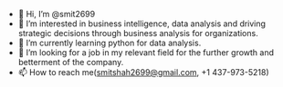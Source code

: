 - 👋 Hi, I’m @smit2699
- 👀 I’m interested in business intelligence, data analysis and driving strategic decisions through business analysis for organizations.
- 🌱 I’m currently learning python for data analysis.
- 💞️ I’m looking for a job in my relevant field for the further growth and betterment of the company.
- 📫 How to reach me(smitshah2699@gmail.com, +1 437-973-5218) 

<!---
smit2699/smit2699 is a ✨ special ✨ repository because its `README.md` (this file) appears on your GitHub profile.
You can click the Preview link to take a look at your changes.
--->
